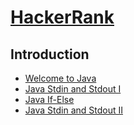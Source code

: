 # [HackerRank](https://www.hackerrank.com/domains/java)

## Introduction
- [Welcome to Java](https://www.hackerrank.com/challenges/welcome-to-java/problem)
- [Java Stdin and Stdout I](https://www.hackerrank.com/challenges/java-stdin-and-stdout-1/problem)
- [Java If-Else](https://www.hackerrank.com/challenges/java-if-else/problem)
- [Java Stdin and Stdout II](https://www.hackerrank.com/challenges/java-stdin-stdout/problem)
